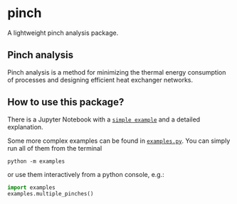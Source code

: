 # pinch
A lightweight pinch analysis package.

## Pinch analysis
Pinch analysis is a method for minimizing the thermal energy consumption of
processes and designing efficient heat exchanger networks.

## How to use this package?
There is a Jupyter Notebook with a [`simple example`](example_simple.ipynb) and
a detailed explanation.

Some more complex examples can be found in [`examples.py`](examples.py). You can
simply run all of them from the terminal
```
python -m examples
```
or use them interactively from a python console, e.g.:
```python
import examples
examples.multiple_pinches()
```
